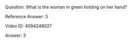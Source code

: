 Question: What is the woman in green holding on her hand?

Reference Answer: 3

Video ID: 4094248027

Answer: 3

